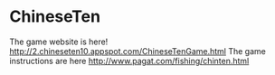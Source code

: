 ChineseTen
==========

The game website is here!
http://2.chineseten10.appspot.com/ChineseTenGame.html
The game instructions are here
http://www.pagat.com/fishing/chinten.html
